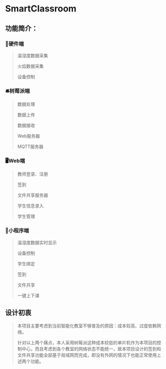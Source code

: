 # SmartClassroom

## 功能简介：

### 📡硬件端

> 温湿度数据采集
>
> 火焰数据采集
>
> 设备控制

### 🛎️树莓派端	

> 数据处理
>
> 数据上传
>
> 数据接收
>
> Web服务器
>
> MQTT服务器

###  🖥️Web端

> 教师登录、注册
>
> 签到
>
> 文件共享服务器
>
> 学生信息录入
>
> 学生管理

###  📱小程序端

> 温湿度数据实时显示
>
> 设备控制
>
> 学生绑定
>
> 签到
>
> 文件共享
>
> 一键上下课

## 设计初衷

> 本项目主要考虑到当前智能化教室不够普及的原因：成本较高、过度依赖网络。
>
> 针对以上两个痛点，本人采用树莓派这种成本较低的单片机作为本项目的控制中心，而且考虑到各个教室的网络状态不能统一，故本项目设计的签到和文件共享功能全部基于局域网而完成，即没有外网的情况下也能正常使用上述两个功能。